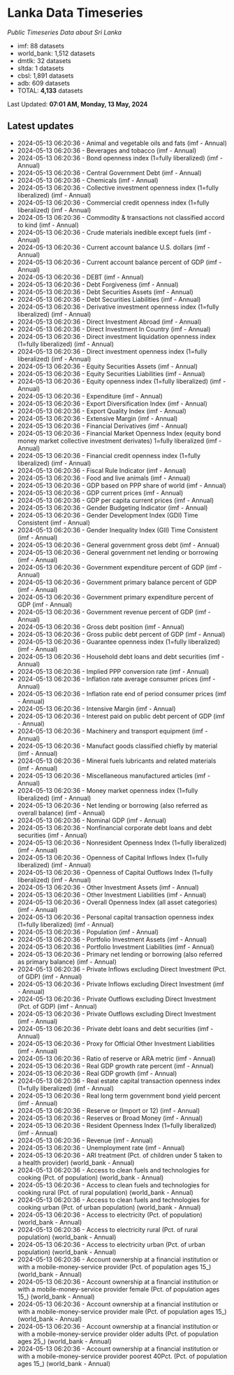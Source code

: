 # Lanka Data Timeseries
*Public Timeseries Data about Sri Lanka*

* imf: 88 datasets
* world_bank: 1,512 datasets
* dmtlk: 32 datasets
* sltda: 1 datasets
* cbsl: 1,891 datasets
* adb: 609 datasets
* TOTAL: **4,133** datasets

Last Updated: **07:01 AM, Monday, 13 May, 2024**

## Latest updates

* 2024-05-13 06:20:36 - Animal and vegetable oils and fats (imf - Annual)
* 2024-05-13 06:20:36 - Beverages and tobacco (imf - Annual)
* 2024-05-13 06:20:36 - Bond openness index (1=fully liberalized) (imf - Annual)
* 2024-05-13 06:20:36 - Central Government Debt (imf - Annual)
* 2024-05-13 06:20:36 - Chemicals (imf - Annual)
* 2024-05-13 06:20:36 - Collective investment openness index (1=fully liberalized) (imf - Annual)
* 2024-05-13 06:20:36 - Commercial credit openness index (1=fully liberalized) (imf - Annual)
* 2024-05-13 06:20:36 - Commodity & transactions not classified accord to kind (imf - Annual)
* 2024-05-13 06:20:36 - Crude materials inedible except fuels (imf - Annual)
* 2024-05-13 06:20:36 - Current account balance U.S. dollars (imf - Annual)
* 2024-05-13 06:20:36 - Current account balance percent of GDP (imf - Annual)
* 2024-05-13 06:20:36 - DEBT (imf - Annual)
* 2024-05-13 06:20:36 - Debt Forgiveness (imf - Annual)
* 2024-05-13 06:20:36 - Debt Securities Assets (imf - Annual)
* 2024-05-13 06:20:36 - Debt Securities Liabilities (imf - Annual)
* 2024-05-13 06:20:36 - Derivative investment openness index (1=fully liberalized) (imf - Annual)
* 2024-05-13 06:20:36 - Direct Investment Abroad (imf - Annual)
* 2024-05-13 06:20:36 - Direct Investment In Country (imf - Annual)
* 2024-05-13 06:20:36 - Direct investment liquidation openness index (1=fully liberalized) (imf - Annual)
* 2024-05-13 06:20:36 - Direct investment openness index (1=fully liberalized) (imf - Annual)
* 2024-05-13 06:20:36 - Equity Securities Assets (imf - Annual)
* 2024-05-13 06:20:36 - Equity Securities Liabilities (imf - Annual)
* 2024-05-13 06:20:36 - Equity openness index (1=fully liberalized) (imf - Annual)
* 2024-05-13 06:20:36 - Expenditure (imf - Annual)
* 2024-05-13 06:20:36 - Export Diversification Index (imf - Annual)
* 2024-05-13 06:20:36 - Export Quality Index (imf - Annual)
* 2024-05-13 06:20:36 - Extensive Margin (imf - Annual)
* 2024-05-13 06:20:36 - Financial Derivatives (imf - Annual)
* 2024-05-13 06:20:36 - Financial Market Openness Index (equity bond money market collective investment derivates) 1=fully liberalized (imf - Annual)
* 2024-05-13 06:20:36 - Financial credit openness index (1=fully liberalized) (imf - Annual)
* 2024-05-13 06:20:36 - Fiscal Rule Indicator (imf - Annual)
* 2024-05-13 06:20:36 - Food and live animals (imf - Annual)
* 2024-05-13 06:20:36 - GDP based on PPP share of world (imf - Annual)
* 2024-05-13 06:20:36 - GDP current prices (imf - Annual)
* 2024-05-13 06:20:36 - GDP per capita current prices (imf - Annual)
* 2024-05-13 06:20:36 - Gender Budgeting Indicator (imf - Annual)
* 2024-05-13 06:20:36 - Gender Development Index (GDI) Time Consistent (imf - Annual)
* 2024-05-13 06:20:36 - Gender Inequality Index (GII) Time Consistent (imf - Annual)
* 2024-05-13 06:20:36 - General government gross debt (imf - Annual)
* 2024-05-13 06:20:36 - General government net lending or borrowing (imf - Annual)
* 2024-05-13 06:20:36 - Government expenditure percent of GDP (imf - Annual)
* 2024-05-13 06:20:36 - Government primary balance percent of GDP (imf - Annual)
* 2024-05-13 06:20:36 - Government primary expenditure percent of GDP (imf - Annual)
* 2024-05-13 06:20:36 - Government revenue percent of GDP (imf - Annual)
* 2024-05-13 06:20:36 - Gross debt position (imf - Annual)
* 2024-05-13 06:20:36 - Gross public debt percent of GDP (imf - Annual)
* 2024-05-13 06:20:36 - Guarantee openness index (1=fully liberalized) (imf - Annual)
* 2024-05-13 06:20:36 - Household debt loans and debt securities (imf - Annual)
* 2024-05-13 06:20:36 - Implied PPP conversion rate (imf - Annual)
* 2024-05-13 06:20:36 - Inflation rate average consumer prices (imf - Annual)
* 2024-05-13 06:20:36 - Inflation rate end of period consumer prices (imf - Annual)
* 2024-05-13 06:20:36 - Intensive Margin (imf - Annual)
* 2024-05-13 06:20:36 - Interest paid on public debt percent of GDP (imf - Annual)
* 2024-05-13 06:20:36 - Machinery and transport equipment (imf - Annual)
* 2024-05-13 06:20:36 - Manufact goods classified chiefly by material (imf - Annual)
* 2024-05-13 06:20:36 - Mineral fuels lubricants and related materials (imf - Annual)
* 2024-05-13 06:20:36 - Miscellaneous manufactured articles (imf - Annual)
* 2024-05-13 06:20:36 - Money market openness index (1=fully liberalized) (imf - Annual)
* 2024-05-13 06:20:36 - Net lending or borrowing (also referred as overall balance) (imf - Annual)
* 2024-05-13 06:20:36 - Nominal GDP (imf - Annual)
* 2024-05-13 06:20:36 - Nonfinancial corporate debt loans and debt securities (imf - Annual)
* 2024-05-13 06:20:36 - Nonresident Openness Index (1=fully liberalized) (imf - Annual)
* 2024-05-13 06:20:36 - Openness of Capital Inflows Index (1=fully liberalized) (imf - Annual)
* 2024-05-13 06:20:36 - Openness of Capital Outflows Index (1=fully liberalized) (imf - Annual)
* 2024-05-13 06:20:36 - Other Investment Assets (imf - Annual)
* 2024-05-13 06:20:36 - Other Investment Liabilities (imf - Annual)
* 2024-05-13 06:20:36 - Overall Openness Index (all asset categories) (imf - Annual)
* 2024-05-13 06:20:36 - Personal capital transaction openness index (1=fully liberalized) (imf - Annual)
* 2024-05-13 06:20:36 - Population (imf - Annual)
* 2024-05-13 06:20:36 - Portfolio Investment Assets (imf - Annual)
* 2024-05-13 06:20:36 - Portfolio Investment Liabilities (imf - Annual)
* 2024-05-13 06:20:36 - Primary net lending or borrowing (also referred as primary balance) (imf - Annual)
* 2024-05-13 06:20:36 - Private Inflows excluding Direct Investment (Pct. of GDP) (imf - Annual)
* 2024-05-13 06:20:36 - Private Inflows excluding Direct Investment (imf - Annual)
* 2024-05-13 06:20:36 - Private Outflows excluding Direct Investment (Pct. of GDP) (imf - Annual)
* 2024-05-13 06:20:36 - Private Outflows excluding Direct Investment (imf - Annual)
* 2024-05-13 06:20:36 - Private debt loans and debt securities (imf - Annual)
* 2024-05-13 06:20:36 - Proxy for Official Other Investment Liabilities (imf - Annual)
* 2024-05-13 06:20:36 - Ratio of reserve or ARA metric (imf - Annual)
* 2024-05-13 06:20:36 - Real GDP growth rate percent (imf - Annual)
* 2024-05-13 06:20:36 - Real GDP growth (imf - Annual)
* 2024-05-13 06:20:36 - Real estate capital transaction openness index (1=fully liberalized) (imf - Annual)
* 2024-05-13 06:20:36 - Real long term government bond yield percent (imf - Annual)
* 2024-05-13 06:20:36 - Reserve or (Import or 12) (imf - Annual)
* 2024-05-13 06:20:36 - Reserves or Broad Money (imf - Annual)
* 2024-05-13 06:20:36 - Resident Openness Index (1=fully liberalized) (imf - Annual)
* 2024-05-13 06:20:36 - Revenue (imf - Annual)
* 2024-05-13 06:20:36 - Unemployment rate (imf - Annual)
* 2024-05-13 06:20:36 - ARI treatment (Pct. of children under 5 taken to a health provider) (world_bank - Annual)
* 2024-05-13 06:20:36 - Access to clean fuels and technologies for cooking (Pct. of population) (world_bank - Annual)
* 2024-05-13 06:20:36 - Access to clean fuels and technologies for cooking rural (Pct. of rural population) (world_bank - Annual)
* 2024-05-13 06:20:36 - Access to clean fuels and technologies for cooking urban (Pct. of urban population) (world_bank - Annual)
* 2024-05-13 06:20:36 - Access to electricity (Pct. of population) (world_bank - Annual)
* 2024-05-13 06:20:36 - Access to electricity rural (Pct. of rural population) (world_bank - Annual)
* 2024-05-13 06:20:36 - Access to electricity urban (Pct. of urban population) (world_bank - Annual)
* 2024-05-13 06:20:36 - Account ownership at a financial institution or with a mobile-money-service provider (Pct. of population ages 15_) (world_bank - Annual)
* 2024-05-13 06:20:36 - Account ownership at a financial institution or with a mobile-money-service provider female (Pct. of population ages 15_) (world_bank - Annual)
* 2024-05-13 06:20:36 - Account ownership at a financial institution or with a mobile-money-service provider male (Pct. of population ages 15_) (world_bank - Annual)
* 2024-05-13 06:20:36 - Account ownership at a financial institution or with a mobile-money-service provider older adults (Pct. of population ages 25_) (world_bank - Annual)
* 2024-05-13 06:20:36 - Account ownership at a financial institution or with a mobile-money-service provider poorest 40Pct. (Pct. of population ages 15_) (world_bank - Annual)